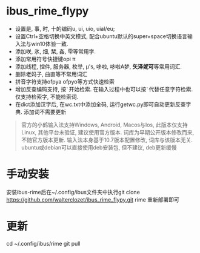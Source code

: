 # ibus_rime_flypy
* 设置是, 事, 时, 十的编码u, ui, uio, uial/eu;
* 设置Ctrl+空格切换中英文模式, 配合ubuntu默认的super+space切换语言输入法与win10体验一致.
* 添加咲, 氷, 畑, 栞, 姦, 雫等常用字.
* 添加常用符号快捷键opi π
* 添加线程, 控件, 服务器, 枚举, μ's, 哆啦, 哆啦A梦, **矢泽妮可**等常用词汇.
* 删除老妈子, 曲直等不常用词汇
* 拼音字符支持ofpya ofpyo等方式快速检索
* 增加反查编码支持, 按`` ` ``开始检索. 在输入过程中也可以按`` ` ``代替任意字符检索. 仅支持检索字, 不能检索词.
* 在dict添加汉字后, 在wc.txt中添加全码, 运行getwc.py即可自动更新反查字典. 添加词不需要更新
> 官方的小鹤输入法支持Windows, Android, Macos与Ios, 此版本仅支持Linux, 其他平台未验证, 建议使用官方版本. 词库为早期公开版本修改而来, 不随官方版本更新. 输入法本身基于10.7版本配置修改, 词库与该版本无关.
> ubuntu或debian可以直接使用deb安装包, 但不建议, deb更新缓慢
# 手动安装
安装ibus-rime后在~/.config/ibus文件夹中执行git clone https://github.com/walterclozet/ibus_rime_flypy.git rime
重新部署即可
# 更新
cd ~/.config/ibus/rime
git pull 
